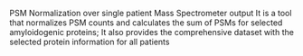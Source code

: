 PSM Normalization over single patient Mass Spectrometer output 
It is a tool that normalizes PSM counts and calculates the sum of PSMs for 
selected amyloidogenic proteins;
It also provides the comprehensive dataset with the selected protein information for all patients
